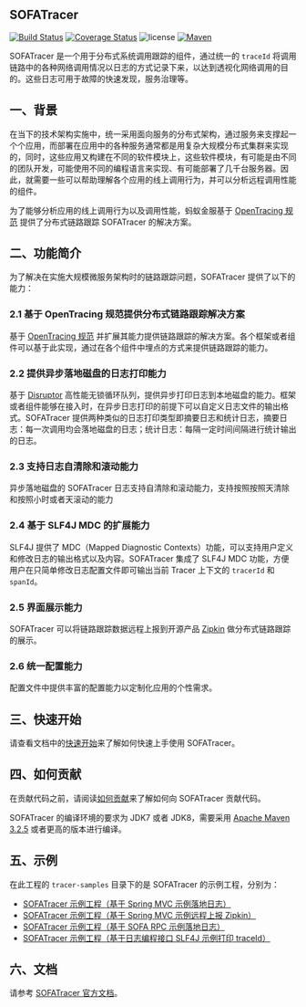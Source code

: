 ## SOFATracer

[![Build Status](https://travis-ci.org/alipay/sofa-tracer.svg?branch=master)](https://travis-ci.org/alipay/sofa-tracer)
[![Coverage Status](https://coveralls.io/repos/github/alipay/sofa-tracer/badge.svg?branch=master)](https://coveralls.io/github/alipay/sofa-tracer?branch=master)
![license](https://img.shields.io/badge/license-Apache--2.0-green.svg)
[![Maven](https://img.shields.io/github/release/alipay/sofa-tracer.svg)](https://github.com/alipay/sofa-tracer/releases)

SOFATracer 是一个用于分布式系统调用跟踪的组件，通过统一的 `traceId` 将调用链路中的各种网络调用情况以日志的方式记录下来，以达到透视化网络调用的目的。这些日志可用于故障的快速发现，服务治理等。

## 一、背景

在当下的技术架构实施中，统一采用面向服务的分布式架构，通过服务来支撑起一个个应用，而部署在应用中的各种服务通常都是用复杂大规模分布式集群来实现的，同时，这些应用又构建在不同的软件模块上，这些软件模块，有可能是由不同的团队开发，可能使用不同的编程语言来实现、有可能部署了几千台服务器。因此，就需要一些可以帮助理解各个应用的线上调用行为，并可以分析远程调用性能的组件。

为了能够分析应用的线上调用行为以及调用性能，蚂蚁金服基于 [OpenTracing 规范](http://opentracing.io/documentation/pages/spec.html) 提供了分布式链路跟踪 SOFATracer 的解决方案。

## 二、功能简介

为了解决在实施大规模微服务架构时的链路跟踪问题，SOFATracer 提供了以下的能力：

### 2.1 基于 OpenTracing 规范提供分布式链路跟踪解决方案

基于 [OpenTracing 规范](http://opentracing.io/documentation/pages/spec.html) 并扩展其能力提供链路跟踪的解决方案。各个框架或者组件可以基于此实现，通过在各个组件中埋点的方式来提供链路跟踪的能力。

### 2.2 提供异步落地磁盘的日志打印能力

基于 [Disruptor](https://github.com/LMAX-Exchange/disruptor) 高性能无锁循环队列，提供异步打印日志到本地磁盘的能力。框架或者组件能够在接入时，在异步日志打印的前提下可以自定义日志文件的输出格式。SOFATracer 提供两种类似的日志打印类型即摘要日志和统计日志，摘要日志：每一次调用均会落地磁盘的日志；统计日志：每隔一定时间间隔进行统计输出的日志。

### 2.3 支持日志自清除和滚动能力

异步落地磁盘的 SOFATracer 日志支持自清除和滚动能力，支持按照按照天清除和按照小时或者天滚动的能力

### 2.4 基于 SLF4J MDC 的扩展能力

SLF4J 提供了 MDC（Mapped Diagnostic Contexts）功能，可以支持用户定义和修改日志的输出格式以及内容。SOFATracer 集成了 SLF4J MDC 功能，方便用户在只简单修改日志配置文件即可输出当前 Tracer 上下文的 `tracerId` 和 `spanId`。

### 2.5 界面展示能力

SOFATracer 可以将链路跟踪数据远程上报到开源产品 [Zipkin](https://zipkin.io/) 做分布式链路跟踪的展示。

### 2.6 统一配置能力

配置文件中提供丰富的配置能力以定制化应用的个性需求。

## 三、快速开始

请查看文档中的[快速开始](http://www.sofastack.tech/sofa-tracer/docs/QuickStart)来了解如何快速上手使用 SOFATracer。

## 四、如何贡献

在贡献代码之前，请阅读[如何贡献](./CONTRIBUTING.md)来了解如何向 SOFATracer 贡献代码。

SOFATracer 的编译环境的要求为 JDK7 或者 JDK8，需要采用 [Apache Maven 3.2.5](https://archive.apache.org/dist/maven/maven-3/3.2.5/binaries/) 或者更高的版本进行编译。

## 五、示例

在此工程的 `tracer-samples` 目录下的是 SOFATracer 的示例工程，分别为：

* [SOFATracer 示例工程（基于 Spring MVC 示例落地日志）](./tracer-samples/tracer-sample-with-springmvc)
* [SOFATracer 示例工程（基于 Spring MVC 示例远程上报 Zipkin）](./tracer-samples/tracer-sample-with-zipkin)
* [SOFATracer 示例工程（基于 SOFA RPC 示例落地日志）](./tracer-samples/tracer-sample-with-sofarpc)
* [SOFATracer 示例工程（基于日志编程接口 SLF4J 示例打印 traceId）](./tracer-samples/tracer-sample-with-slf4j)
 
## 六、文档

请参考 [SOFATracer 官方文档](http://www.sofastack.tech/sofa-tracer/docs/Home)。



